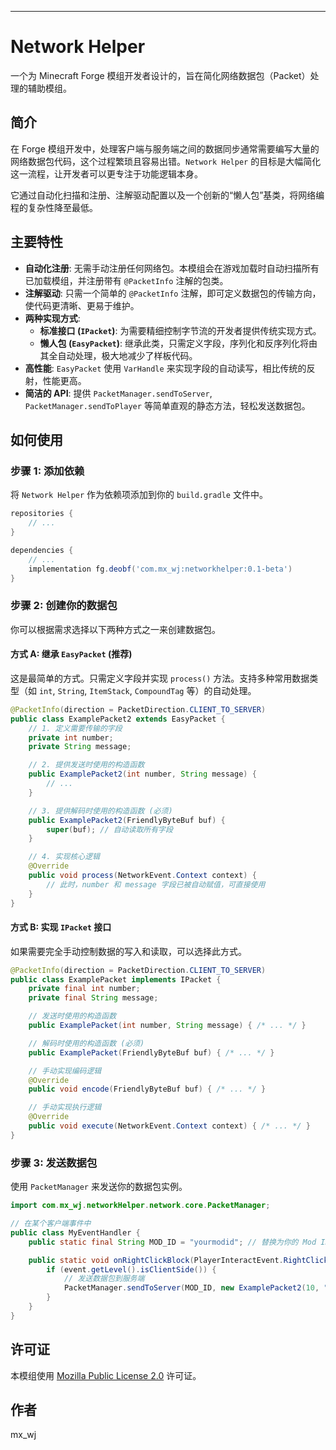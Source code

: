
-----

# Network Helper

[](https://www.minecraft.net)
[](https://files.minecraftforge.net/net/minecraftforge/forge/index_1.20.1.html)
[](https://www.mozilla.org/en-US/MPL/2.0/)

一个为 Minecraft Forge 模组开发者设计的，旨在简化网络数据包（Packet）处理的辅助模组。

## 简介

在 Forge 模组开发中，处理客户端与服务端之间的数据同步通常需要编写大量的网络数据包代码，这个过程繁琐且容易出错。`Network Helper` 的目标是大幅简化这一流程，让开发者可以更专注于功能逻辑本身。

它通过自动化扫描和注册、注解驱动配置以及一个创新的“懒人包”基类，将网络编程的复杂性降至最低。

## 主要特性

  * **自动化注册**: 无需手动注册任何网络包。本模组会在游戏加载时自动扫描所有已加载模组，并注册带有 `@PacketInfo` 注解的包类。
  * **注解驱动**: 只需一个简单的 `@PacketInfo` 注解，即可定义数据包的传输方向，使代码更清晰、更易于维护。
  * **两种实现方式**:
      * **标准接口 (`IPacket`)**: 为需要精细控制字节流的开发者提供传统实现方式。
      * **懒人包 (`EasyPacket`)**: 继承此类，只需定义字段，序列化和反序列化将由其全自动处理，极大地减少了样板代码。
  * **高性能**: `EasyPacket` 使用 `VarHandle` 来实现字段的自动读写，相比传统的反射，性能更高。
  * **简洁的 API**: 提供 `PacketManager.sendToServer`, `PacketManager.sendToPlayer` 等简单直观的静态方法，轻松发送数据包。

## 如何使用

### 步骤 1: 添加依赖

将 `Network Helper` 作为依赖项添加到你的 `build.gradle` 文件中。

```groovy
repositories {
    // ...
}

dependencies {
    // ...
    implementation fg.deobf('com.mx_wj:networkhelper:0.1-beta')
}
```

### 步骤 2: 创建你的数据包

你可以根据需求选择以下两种方式之一来创建数据包。

#### 方式 A: 继承 `EasyPacket` (推荐)

这是最简单的方式。只需定义字段并实现 `process()` 方法。支持多种常用数据类型（如 `int`, `String`, `ItemStack`, `CompoundTag` 等）的自动处理。

```java
@PacketInfo(direction = PacketDirection.CLIENT_TO_SERVER)
public class ExamplePacket2 extends EasyPacket {
    // 1. 定义需要传输的字段
    private int number;
    private String message;

    // 2. 提供发送时使用的构造函数
    public ExamplePacket2(int number, String message) {
        // ...
    }

    // 3. 提供解码时使用的构造函数 (必须)
    public ExamplePacket2(FriendlyByteBuf buf) {
        super(buf); // 自动读取所有字段
    }

    // 4. 实现核心逻辑
    @Override
    public void process(NetworkEvent.Context context) {
        // 此时，number 和 message 字段已被自动赋值，可直接使用
    }
}
```

#### 方式 B: 实现 `IPacket` 接口

如果需要完全手动控制数据的写入和读取，可以选择此方式。

```java
@PacketInfo(direction = PacketDirection.CLIENT_TO_SERVER)
public class ExamplePacket implements IPacket {
    private final int number;
    private final String message;

    // 发送时使用的构造函数
    public ExamplePacket(int number, String message) { /* ... */ }

    // 解码时使用的构造函数 (必须)
    public ExamplePacket(FriendlyByteBuf buf) { /* ... */ }

    // 手动实现编码逻辑
    @Override
    public void encode(FriendlyByteBuf buf) { /* ... */ }

    // 手动实现执行逻辑
    @Override
    public void execute(NetworkEvent.Context context) { /* ... */ }
}
```

### 步骤 3: 发送数据包

使用 `PacketManager` 来发送你的数据包实例。

```java
import com.mx_wj.networkHelper.network.core.PacketManager;

// 在某个客户端事件中
public class MyEventHandler {
    public static final String MOD_ID = "yourmodid"; // 替换为你的 Mod ID

    public static void onRightClickBlock(PlayerInteractEvent.RightClickBlock event) {
        if (event.getLevel().isClientSide()) {
            // 发送数据包到服务端
            PacketManager.sendToServer(MOD_ID, new ExamplePacket2(10, "Hello Server!"));
        }
    }
}
```

## 许可证

本模组使用 [Mozilla Public License 2.0](https://www.mozilla.org/en-US/MPL/2.0/) 许可证。

## 作者

mx\_wj